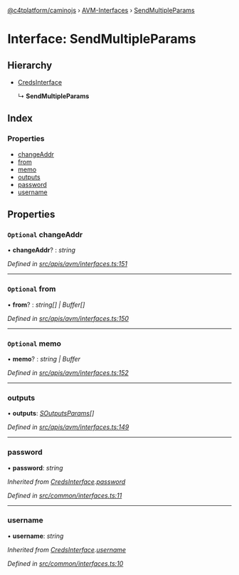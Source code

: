 [@c4tplatform/caminojs](../README.md) › [AVM-Interfaces](../modules/avm_interfaces.md) › [SendMultipleParams](avm_interfaces.sendmultipleparams.md)

# Interface: SendMultipleParams

## Hierarchy

* [CredsInterface](common_interfaces.credsinterface.md)

  ↳ **SendMultipleParams**

## Index

### Properties

* [changeAddr](avm_interfaces.sendmultipleparams.md#optional-changeaddr)
* [from](avm_interfaces.sendmultipleparams.md#optional-from)
* [memo](avm_interfaces.sendmultipleparams.md#optional-memo)
* [outputs](avm_interfaces.sendmultipleparams.md#outputs)
* [password](avm_interfaces.sendmultipleparams.md#password)
* [username](avm_interfaces.sendmultipleparams.md#username)

## Properties

### `Optional` changeAddr

• **changeAddr**? : *string*

*Defined in [src/apis/avm/interfaces.ts:151](https://github.com/chain4travel/caminojs/blob/8077d740/src/apis/avm/interfaces.ts#L151)*

___

### `Optional` from

• **from**? : *string[] | Buffer[]*

*Defined in [src/apis/avm/interfaces.ts:150](https://github.com/chain4travel/caminojs/blob/8077d740/src/apis/avm/interfaces.ts#L150)*

___

### `Optional` memo

• **memo**? : *string | Buffer*

*Defined in [src/apis/avm/interfaces.ts:152](https://github.com/chain4travel/caminojs/blob/8077d740/src/apis/avm/interfaces.ts#L152)*

___

###  outputs

• **outputs**: *[SOutputsParams](avm_interfaces.soutputsparams.md)[]*

*Defined in [src/apis/avm/interfaces.ts:149](https://github.com/chain4travel/caminojs/blob/8077d740/src/apis/avm/interfaces.ts#L149)*

___

###  password

• **password**: *string*

*Inherited from [CredsInterface](common_interfaces.credsinterface.md).[password](common_interfaces.credsinterface.md#password)*

*Defined in [src/common/interfaces.ts:11](https://github.com/chain4travel/caminojs/blob/8077d740/src/common/interfaces.ts#L11)*

___

###  username

• **username**: *string*

*Inherited from [CredsInterface](common_interfaces.credsinterface.md).[username](common_interfaces.credsinterface.md#username)*

*Defined in [src/common/interfaces.ts:10](https://github.com/chain4travel/caminojs/blob/8077d740/src/common/interfaces.ts#L10)*
